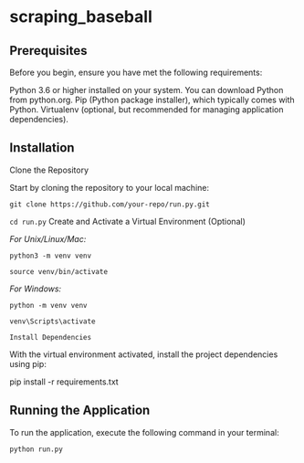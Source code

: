 # scraping_baseball

## Prerequisites
Before you begin, ensure you have met the following requirements:

Python 3.6 or higher installed on your system. You can download Python from python.org.
Pip (Python package installer), which typically comes with Python.
Virtualenv (optional, but recommended for managing application dependencies).

## Installation
Clone the Repository

Start by cloning the repository to your local machine:

`git clone https://github.com/your-repo/run.py.git`

`cd run.py`
Create and Activate a Virtual Environment (Optional)

*For Unix/Linux/Mac:*

`python3 -m venv venv`

`source venv/bin/activate`


*For Windows:*

`python -m venv venv`

`venv\Scripts\activate`

`Install Dependencies`

With the virtual environment activated, install the project dependencies using pip:

pip install -r requirements.txt
## Running the Application
To run the application, execute the following command in your terminal:

```python run.py```
